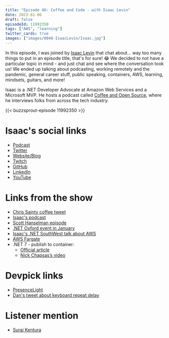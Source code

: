 ```yaml
---
title: "Episode 48: Coffee and Code - with Isaac Levin"
date: 2023-01-06
draft: false
episodeId: 11992350
tags: ["AWS", "learning"]
twitter_cards: true
images: ["images/0048-IsaacLevin/Isaac.jpg"]
---
```


In this episode, I was joined by [Isaac Levin](https://twitter.com/isaacrlevin) that chat about... way too many things to put in an episode title, that's for sure! 😂 We decided to not have a particular topic in mind - and just chat and see where the conversation took us! We ended up talking about podcasting, working remotely and the pandemic, general career stuff, public speaking, containers, AWS, learning, mindsets, guitars, and more!

Isaac is a .NET Developer Advocate at Amazon Web Services and a Microsoft MVP. He hosts a podcast called [Coffee and Open Source](https://www.coffeeandopensource.com/), where he interviews folks from across the tech industry.

{{< buzzsprout-episode 11992350 >}}

# Isaac's social links

* [Podcast](https://www.coffeeandopensource.com/)
* [Twitter](https://twitter.com/isaacrlevin)
* [Website/Blog](https://www.isaaclevin.com/)
* [Twitch](https://www.twitch.tv/isaacrlevin)
* [GitHub](https://github.com/isaacrlevin)
* [LinkedIn](https://www.linkedin.com/in/isaacrobinlevin/)
* [YouTube](https://www.youtube.com/channel/UCNalR7W6RGI0jVS_ZeIEQzA)

# Links from the show

* [Chris Sainty coffee tweet](https://twitter.com/chris_sainty/status/1592438177146744833)
* [Isaac's podcast](https://www.coffeeandopensource.com/)
* [Scott Hanselman episode](https://www.coffeeandopensource.com/guest/scott-hanselman.html)
* [.NET Oxford event in January](https://www.meetup.com/dotnetoxford/events/289962516/)
* [Isaac's .NET SouthWest talk about AWS](https://www.youtube.com/watch?v=OhSZtmg4jPE)
* [AWS Fargate](https://docs.aws.amazon.com/eks/latest/userguide/fargate.html)
* .NET 7 - publish to container:
  * [Official article](https://devblogs.microsoft.com/dotnet/announcing-builtin-container-support-for-the-dotnet-sdk/)
  * [Nick Chapsas’s video](https://www.youtube.com/watch?v=BV_f2XnqlRE)

# Devpick links

* [PresenceLight](https://github.com/isaacrlevin/presencelight)
* [Dan's tweet about keyboard repeat delay](https://twitter.com/dracan/status/1597268607545020416)

# Listener mention

* [Suraj Kentura](https://twitter.com/surajsingh_K/status/1598230861396455424)

